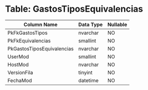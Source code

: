 # Table: GastosTiposEquivalencias

| Column Name | Data Type | Nullable |
|-------------|-----------|----------|
| PkFkGastosTipos | nvarchar | NO |
| PkFkEquivalencias | smallint | NO |
| PkGastosTiposEquivalencias | nvarchar | NO |
| UserMod | smallint | NO |
| HostMod | nvarchar | NO |
| VersionFila | tinyint | NO |
| FechaMod | datetime | NO |
